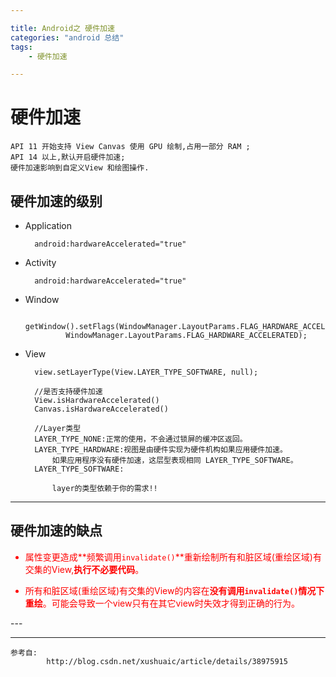 ```yaml
---

title: Android之 硬件加速
categories: "android 总结"
tags: 
	- 硬件加速

---
```

# 硬件加速

	API 11 开始支持 View Canvas 使用 GPU 绘制,占用一部分 RAM ;
	API 14 以上,默认开启硬件加速;
	硬件加速影响到自定义View 和绘图操作.

## 硬件加速的级别 ##

- Application

		android:hardwareAccelerated="true"

- Activity

		android:hardwareAccelerated="true"

- Window

		getWindow().setFlags(WindowManager.LayoutParams.FLAG_HARDWARE_ACCELERATED,  
			   WindowManager.LayoutParams.FLAG_HARDWARE_ACCELERATED);  

- View

		view.setLayerType(View.LAYER_TYPE_SOFTWARE, null);

		//是否支持硬件加速
		View.isHardwareAccelerated()
		Canvas.isHardwareAccelerated()
		
		//Layer类型
		LAYER_TYPE_NONE:正常的使用，不会通过锁屏的缓冲区返回。
		LAYER_TYPE_HARDWARE:视图是由硬件实现为硬件机构如果应用硬件加速。
			如果应用程序没有硬件加速，这层型表现相同 LAYER_TYPE_SOFTWARE。
		LAYER_TYPE_SOFTWARE: 

			layer的类型依赖于你的需求!!

---
## 硬件加速的缺点 ##
<font color="red">

- 属性变更造成**频繁调用`invalidate()`**重新绘制所有和脏区域(重绘区域)有交集的View,**执行不必要代码**。

- 所有和脏区域(重绘区域)有交集的View的内容在**没有调用`invalidate()`情况下重绘**。可能会导致一个view只有在其它view时失效才得到正确的行为。


</font>
---












---


	参考自:
			http://blog.csdn.net/xushuaic/article/details/38975915
